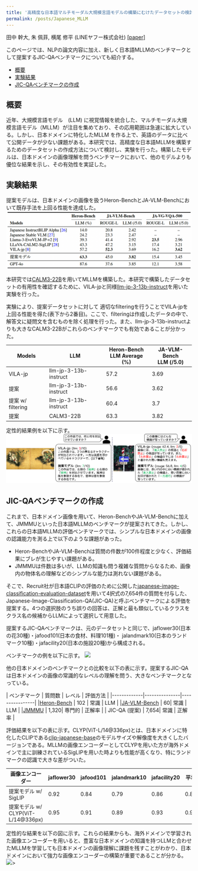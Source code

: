 ```yaml
---
title: '高精度な日本語マルチモーダル大規模言語モデルの構築にむけたデータセットの検討 (NLP2025)'
permalink: /posts/Japanese_MLLM
---
```


田中 幹大, 朱 佩菲, 横尾 修平 (LINEヤフー株式会社) [[paper]](files/jmllm.pdf)

このページでは、NLPの論文内容に加え、新しく日本語MLLMのベンチマークとして提案するJIC-QAベンチマークについても紹介する。

- [概要](#概要)
- [実験結果](#実験結果)
- [JIC-QAベンチマークの作成](#JIC-QAベンチマークの作成)


<a id='概要'>概要</a>
------
近年、大規模言語モデル　(LLM) に視覚情報を統合した、マルチモーダル大規模言語モデル（MLLM）が注目を集めており、その応用範囲は急速に拡大している。しかし、日本ドメインに特化したMLLM を作る上で、英語のデータに比べて公開データが少ない課題がある。本研究では、高精度な日本語MLLMを構築するためのデータセットの作成方法について検討し、実験を行った。構築したモデルは、日本ドメインの画像理解を問うベンチマークにおいて、他のモデルよりも優位な結果を示し、その有効性を実証した。

<a id='実験結果'>実験結果</a>
------
提案モデルは、日本ドメインの画像を扱うHeron-BenchとJA-VLM-Benchにおいて既存手法を上回る性能を達成した。
<img src='/images/japanese_mllm/quantitative.png'>

本研究では[CALM3-22B](https://huggingface.co/cyberagent/calm3-22b-chat)を用いてMLLMを構築した。本研究で構築したデータセットの有用性を確認するために、VILA-jpと同様[llm-jp-3-13b-instruct](https://huggingface.co/llm-jp/llm-jp-3-13b-instruct)を用いた実験を行った。

実験により、提案データセットに対して                                                  適切なfilteringを行うことでVILA-jpを上回る性能を得た(表下から2番目)。ここで、filteringは作成したデータの中で、解答文に疑問文を含むものを除く処理を行った。また、llm-jp-3-13b-instructよりも大きなCALM3-22Bがこれらのベンチマークでも有効であることが分かった。

| Models       |     LLM         | Heron-Bench <br> LLM Average (%) | JA-VLM-Bench <br> LLM (/5.0) |
|--------------|--------------|----------------------------------|------------------------------|
| VILA-jp  | llm-jp-3-13b-instruct         | 57.2       | 3.69|
| 提案      | llm-jp-3-13b-instruct         | 56.6       | 3.62|
| 提案 w/ filtering | llm-jp-3-13b-instruct | 60.4       | 3.7|
| 提案      | CALM3-22B        | 63.3       | 3.82|

定性的結果例を以下に示す。
<img src='/images/japanese_mllm/qualitative.png'>


<a id='JIC-QAベンチマークの作成'>JIC-QAベンチマークの作成</a>
------

これまで、日本ドメイン画像を用いて、Heron-BenchやJA-VLM-Benchに加えて、JMMMUといった日本語MLLMのベンチマークが提案されてきた。しかし、これらの日本語MLLMの評価ベンチマークでは、シンプルな日本ドメインの画像の認識能力を測る上で以下のような課題があった。
- Heron-BenchやJA-VLM-Benchは質問の件数が100件程度と少なく、評価結果にブレが生じやすい課題がある。
- JMMMUは件数は多いが、LLMの知識も問う複雑な質問からなるため、画像内の物体名の理解などのシンプルな能力は測れない課題がある。

そこで、Recruit社が日本語CLIPの評価のために公開した[japanese-image-classification-evaluation-dataset](https://huggingface.co/datasets/recruit-jp/japanese-image-classification-evaluation-dataset)を用いて4択式の7,654件の質問を付与した、Japanese-Image-Classification-QA(JIC-QA)と呼ぶベンチマークによる評価を提案する。4つの選択肢のうち誤りの回答は、正解と最も類似しているクラスをクラス名の候補からLLMによって選択して用意した。

提案するJIC-QAベンチマークは、元のデータセットと同じで、jaflower30(日本の花30種)・jafood101(日本の食材、料理101種)・
jalandmark10(日本のランドマーク10種)・jafacility20(日本の施設20種)から構成される。

ベンチマークの例を以下に示す。
<img src='/images/japanese_mllm/JIC-QA.png'>

他の日本ドメインのベンチマークとの比較を以下の表に示す。提案するJIC-QAは日本ドメインの画像の常識的なレベルの理解を問う、大きなベンチマークとなっている。

| ベンチマーク                     | 質問数 | レベル | 評価方法 | 
|-------------|---------------|----------------|
|[Heron-Bench](https://huggingface.co/datasets/turing-motors/Japanese-Heron-Bench) | 102 | 常識 | LLM |
|[JA-VLM-Bench](https://huggingface.co/datasets/SakanaAI/JA-VLM-Bench-In-the-Wild) | 60| 常識 | LLM |
|[JMMMU](https://huggingface.co/datasets/JMMMU/JMMMU) | 1,320| 専門的 | 正解率 |
| JIC-QA (提案) | 7,654| 常識 | 正解率 |



評価結果を以下の表に示す。CLYP(ViT-L/14@336px)とは、日本ドメインに特化したCLIPである[clip-japanese-base](https://huggingface.co/line-corporation/clip-japanese-base)のモデルサイズや解像度を大きくしたバージョンである。MLLMの画像エンコーダーとしてCLYPを用いた方が海外ドメインで主に訓練されているSigLIPを用いた時よりも性能が高くなり、特にランドマークの認識で大きな差がついた。

| 画像エンコーダー      | jaflower30|jafood101|jalandmark10|jafacility20|平均|
|-------------|---------------|----------------|------------------|----------------|--------------|
|提案モデル w/ SigLIP               | 0.92|0.84|0.79|0.86|0.85|
|提案モデル w/ CLYP(ViT-L/14@336px) | 0.95|0.91|0.89|0.93|0.92|

定性的な結果を以下の図に示す。これらの結果からも、海外ドメインで学習された画像エンコーダーを用いると、豊富な日本ドメインの知識を持つLLMと合わせたMLLMを学習しても日本ドメインの画像理解に課題を残すことがわかり、日本ドメインにおいて強力な画像エンコーダーの構築が重要であることが分かる。
<img src='/images/japanese_mllm/new-res2.png' width="60%">>